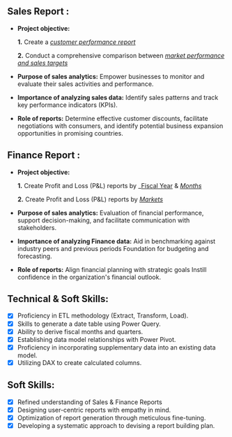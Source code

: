 ## Sales Report :


- **Project objective:** 

    **1.** Create a _[customer performance report](https://github.com/RamKarthi-Data-Analyst/Excel-Sales_Analytics/blob/main/Customer%20Performance%20Report.pdf)_ 

    **2.** Conduct a comprehensive comparison between _[market performance and sales targets](https://github.com/RamKarthi-Data-Analyst/Excel-Sales_Analytics/blob/main/Market%20Performance%20vs%20Target.pdf)_

- **Purpose of sales analytics:** Empower businesses to monitor and evaluate their sales activities and performance.

- **Importance of analyzing sales data:** Identify sales patterns and track key performance indicators (KPIs).

- **Role of reports:** Determine effective customer discounts, facilitate negotiations with consumers, and identify potential business expansion opportunities in promising countries.


## Finance Report :

- **Project objective:** 

    **1.** Create Profit and Loss (P&L) reports by _[Fiscal Year](https://github.com/RamKarthi-Data-Analyst/Excel-Sales_Analytics/blob/main/(P%26L)%20report%20by%20Fiscal%20Year.pdf) & _[Months](https://github.com/RamKarthi-Data-Analyst/Excel-Sales_Analytics/blob/main/(P%26L)%20report%20by%20Fiscal%20Month.pdf)_ 

   **2.** Create Profit and Loss (P&L) reports by _[Markets](https://github.com/RamKarthi-Data-Analyst/Excel-Sales_Analytics/blob/main/(P%26L)%20report%20by%20Market.pdf)_

- **Purpose of sales analytics:** Evaluation of financial performance, support decision-making, and facilitate communication with stakeholders.

- **Importance of analyzing Finance data:** Aid in benchmarking against industry peers and previous periods Foundation for budgeting and forecasting.

- **Role of reports:** Align financial planning with strategic goals Instill confidence in the organization's financial outlook.


## Technical & Soft Skills:
- [x]	Proficiency in ETL methodology (Extract, Transform, Load).
- [x]	Skills to generate a date table using Power Query.
- [x]	Ability to derive fiscal months and quarters.
- [x]	Establishing data model relationships with Power Pivot.
- [x]	Proficiency in incorporating supplementary data into an existing data model.
- [x]	Utilizing DAX to create calculated columns.

## Soft Skills:
- [x]	Refined understanding of Sales & Finance Reports
- [x]	Designing user-centric reports with empathy in mind.
- [x]	Optimization of report generation through meticulous fine-tuning.
- [x]	Developing a systematic approach to devising a report building plan.
